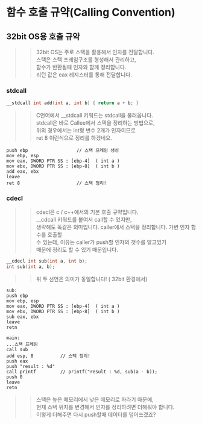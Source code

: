 # 함수 호출 규약(Calling Convention)


## 32bit OS용 호출 규약
>> 32bit OS는 주로 스택을 활용해서 인자를 전달합니다.  
>> 스택은 스택 프레임구조를 형성해서 관리하고,  
>> 함수가 반환될때 인자와 함께 정리합니다.  
>> 리턴 값은 eax 레지스터를 통해 전달합니다.  

### stdcall
```C
__stdcall int add(int a, int b) { return a + b; }
```
>> C언어에서 \_\_stdcall 키워드는 stdcall을 불러옵니다.  
>> stdcall은 바로 Callee에서 스택을 정리하는 방법으로,   
>> 위의 경우에서는 int형 변수 2개가 인자이므로   
>> ret 8 이런식으로 정리를 하겠네요.  
```ASM
push ebp                  // 스택 프레임 생성
mov ebp, esp
mov eax, DWORD PTR SS : [ebp-4]  ( int a )
mov ebx, DWORD PTR SS : [ebp-8]  ( int b )
add eax, ebx
leave
ret 8                     // 스택 정리!
```
### cdecl
>> cdecl은 c / c++에서의 기본 호출 규약입니다.  
>> \_\_cdcall 키워드를 붙여서 call할 수 있지만,  
>> 생략해도 똑같은 의미입니다.
>> caller에서 스택을 정리합니다. 가변 인자 함수를 호출할  
>> 수 있는데, 이유는 caller가 push할 인자의 갯수를 알고있기  
>> 때문에 정리도 할 수 있기 때문입니다.  
```C
__cdecl int sub(int a, int b);
int sub(int a, b);
```
>> 위 두 선언은 의미가 동일합니다! ( 32bit 환경에서)
```ASM
sub:
push ebp
mov ebp, esp
mov eax, DWORD PTR SS : [ebp-4]  ( int a )
mov ebx, DWORD PTR SS : [ebp-8]  ( int b )
sub eax, ebx
leave
retn

main:
...스택 프레임
call sub
add esp, 8          // 스택 정리! 
push eax
push "result : %d" 
call printf         // printf("result : %d, sub(a - b));
push 0
leave 
retn
```
>> 스택은 높은 메모리에서 낮은 메모리로 자라기 때문에,   
>> 현재 스택 위치를 변경해서 인자를 정리하려면 더해줘야 합니다.  
>> 이렇게 더해주면 다시 push할때 데이터를 덮어쓰겠죠?  
